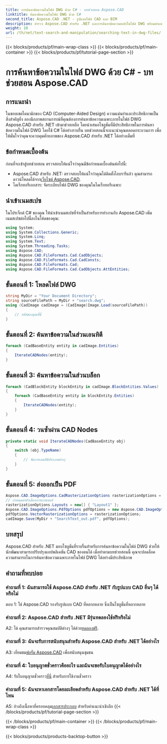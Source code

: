 ```yaml
---
title: การค้นหาข้อความในไฟล์ DWG ด้วย C# - บทช่วยสอน Aspose.CAD
linktitle: ค้นหาข้อความในไฟล์ DWG ด้วย C#
second_title: Aspose.CAD .NET - รูปแบบไฟล์ CAD และ BIM
description: สำรวจ Aspose.CAD สำหรับ .NET และการค้นหาข้อความหลักในไฟล์ DWG พร้อมคำแนะนำทีละขั้นตอนนี้ เพิ่มประสิทธิภาพการใช้งาน CAD ของคุณวันนี้!
weight: 10
url: /th/net/text-search-and-manipulation/searching-text-in-dwg-files/
---
```


{{< blocks/products/pf/main-wrap-class >}}
{{< blocks/products/pf/main-container >}}
{{< blocks/products/pf/tutorial-page-section >}}

# การค้นหาข้อความในไฟล์ DWG ด้วย C# - บทช่วยสอน Aspose.CAD

## การแนะนำ

ในขอบเขตไดนามิกของ CAD (Computer-Aided Design) ความแม่นยำและประสิทธิภาพเป็นสิ่งสำคัญยิ่ง ลองนึกภาพสถานการณ์ที่คุณต้องการค้นหาข้อความเฉพาะภายในไฟล์ DWG Aspose.CAD สำหรับ .NET เข้ามาช่วยเหลือ โดยนำเสนอโซลูชันที่มีประสิทธิภาพในการค้นหาข้อความในไฟล์ DWG โดยใช้ C# ได้อย่างราบรื่น บทช่วยสอนนี้จะแนะนำคุณตลอดกระบวนการ เพื่อให้มั่นใจว่าคุณจะควบคุมศักยภาพของ Aspose.CAD สำหรับ .NET ได้อย่างเต็มที่

## ข้อกำหนดเบื้องต้น

ก่อนที่จะเข้าสู่บทช่วยสอน ตรวจสอบให้แน่ใจว่าคุณมีข้อกำหนดเบื้องต้นต่อไปนี้:
-  Aspose.CAD สำหรับ .NET: ตรวจสอบให้แน่ใจว่าคุณได้ติดตั้งไลบรารีแล้ว คุณสามารถดาวน์โหลดได้จาก[เว็บไซต์ Aspose.CAD](https://releases.aspose.com/cad/net/).
- ไดเร็กทอรีเอกสาร: จัดระเบียบไฟล์ DWG ของคุณในไดเร็กทอรีเฉพาะ

## นำเข้าเนมสเปซ

ในโปรเจ็กต์ C# ของคุณ ให้นำเข้าเนมสเปซที่จำเป็นสำหรับการทำงานกับ Aspose.CAD เพิ่มเนมสเปซต่อไปนี้ลงในโค้ดของคุณ:

```csharp
using System;
using System.Collections.Generic;
using System.Linq;
using System.Text;
using System.Threading.Tasks;
using Aspose.CAD;
using Aspose.CAD.FileFormats.Cad.CadObjects;
using Aspose.CAD.FileFormats.Cad.CadConsts;
using Aspose.CAD.FileFormats.Cad;
using Aspose.CAD.FileFormats.Cad.CadObjects.AttEntities;
```

## ขั้นตอนที่ 1: โหลดไฟล์ DWG

```csharp
string MyDir = "Your Document Directory";
string sourceFilePath = MyDir + "search.dwg";
using (CadImage cadImage = (CadImage)Image.Load(sourceFilePath))
{
    // รหัสของคุณที่นี่
}
```

## ขั้นตอนที่ 2: ค้นหาข้อความในส่วนเอนทิตี

```csharp
foreach (CadBaseEntity entity in cadImage.Entities)
{
    IterateCADNodes(entity);
}
```

## ขั้นตอนที่ 3: ค้นหาข้อความในส่วนบล็อก

```csharp
foreach (CadBlockEntity blockEntity in cadImage.BlockEntities.Values)
{
    foreach (CadBaseEntity entity in blockEntity.Entities)
    {
        IterateCADNodes(entity);
    }
}
```

## ขั้นตอนที่ 4: วนซ้ำผ่าน CAD Nodes

```csharp
private static void IterateCADNodes(CadBaseEntity obj)
{
    switch (obj.TypeName)
    {
        // จัดการเอนทิตีประเภทต่างๆ
    }
}
```

## ขั้นตอนที่ 5: ส่งออกเป็น PDF

```csharp
Aspose.CAD.ImageOptions.CadRasterizationOptions rasterizationOptions = new Aspose.CAD.ImageOptions.CadRasterizationOptions();
// กำหนดค่าตัวเลือกการแรสเตอร์
rasterizationOptions.Layouts = new[] { "Layout1" };
Aspose.CAD.ImageOptions.PdfOptions pdfOptions = new Aspose.CAD.ImageOptions.PdfOptions();
pdfOptions.VectorRasterizationOptions = rasterizationOptions;
cadImage.Save(MyDir + "SearchText_out.pdf", pdfOptions);
```

## บทสรุป

Aspose.CAD สำหรับ .NET มอบโซลูชันที่ราบรื่นสำหรับการค้นหาข้อความในไฟล์ DWG ช่วยให้นักพัฒนาสามารถปรับปรุงแอปพลิเคชัน CAD ของตนได้ เมื่อทำตามบทช่วยสอนนี้ คุณจะปลดล็อคความสามารถในการค้นหาข้อความเฉพาะภายในไฟล์ DWG ได้อย่างมีประสิทธิภาพ

## คำถามที่พบบ่อย

### คำถามที่ 1: ฉันสามารถใช้ Aspose.CAD สำหรับ .NET กับรูปแบบ CAD อื่นๆ ได้หรือไม่

ตอบ 1: ใช่ Aspose.CAD รองรับรูปแบบ CAD ที่หลากหลาย ซึ่งเป็นโซลูชั่นที่หลากหลาย

### คำถามที่ 2: Aspose.CAD สำหรับ .NET มีรุ่นทดลองใช้ฟรีหรือไม่

 A2: ได้ คุณสามารถสำรวจคุณสมบัติต่างๆ ได้ด้วย[ทดลองฟรี](https://releases.aspose.com/).

### คำถามที่ 3: ฉันจะรับการสนับสนุนสำหรับ Aspose.CAD สำหรับ .NET ได้อย่างไร

 A3: เยี่ยมชม[ฟอรั่ม Aspose.CAD](https://forum.aspose.com/c/cad/19) เพื่อสนับสนุนชุมชน

### คำถามที่ 4: ใบอนุญาตชั่วคราวคืออะไร และฉันจะขอรับใบอนุญาตได้อย่างไร

 A4: รับใบอนุญาตชั่วคราว[ที่นี่](https://purchase.aspose.com/temporary-license/) สำหรับการใช้งานชั่วคราว

### คำถามที่ 5: ฉันจะหาเอกสารโดยละเอียดสำหรับ Aspose.CAD สำหรับ .NET ได้ที่ไหน

 A5: อ้างถึงเนื้อหาที่ครอบคลุม[เอกสารประกอบ](https://reference.aspose.com/cad/net/) สำหรับคำแนะนำเชิงลึก
{{< /blocks/products/pf/tutorial-page-section >}}

{{< /blocks/products/pf/main-container >}}
{{< /blocks/products/pf/main-wrap-class >}}

{{< blocks/products/products-backtop-button >}}
